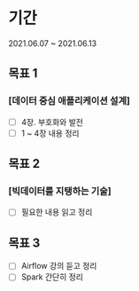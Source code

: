 # 기간
2021.06.07 ~ 2021.06.13

## 목표 1
### [데이터 중심 애플리케이션 설계]
- [ ] 4장. 부호화와 발전
- [ ] 1 ~ 4장 내용 정리

## 목표 2
### [빅데이터를 지탱하는 기술]
- [ ] 필요한 내용 읽고 정리

## 목표 3
- [ ] Airflow 강의 듣고 정리
- [ ] Spark 간단히 정리

